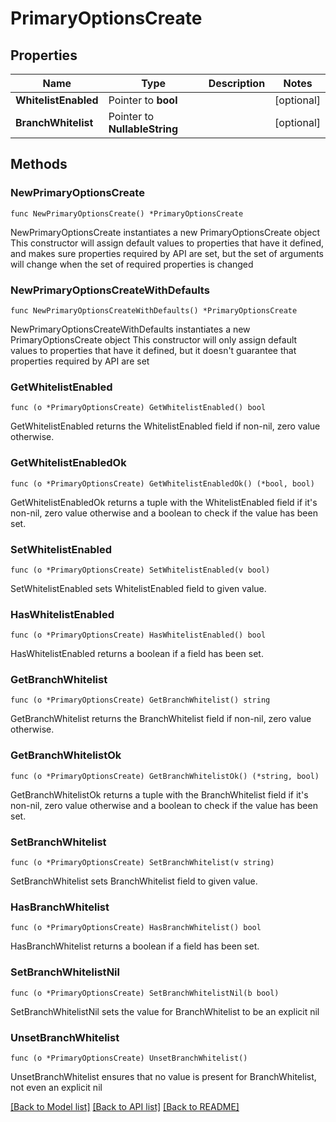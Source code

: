 # PrimaryOptionsCreate

## Properties

Name | Type | Description | Notes
------------ | ------------- | ------------- | -------------
**WhitelistEnabled** | Pointer to **bool** |  | [optional] 
**BranchWhitelist** | Pointer to **NullableString** |  | [optional] 

## Methods

### NewPrimaryOptionsCreate

`func NewPrimaryOptionsCreate() *PrimaryOptionsCreate`

NewPrimaryOptionsCreate instantiates a new PrimaryOptionsCreate object
This constructor will assign default values to properties that have it defined,
and makes sure properties required by API are set, but the set of arguments
will change when the set of required properties is changed

### NewPrimaryOptionsCreateWithDefaults

`func NewPrimaryOptionsCreateWithDefaults() *PrimaryOptionsCreate`

NewPrimaryOptionsCreateWithDefaults instantiates a new PrimaryOptionsCreate object
This constructor will only assign default values to properties that have it defined,
but it doesn't guarantee that properties required by API are set

### GetWhitelistEnabled

`func (o *PrimaryOptionsCreate) GetWhitelistEnabled() bool`

GetWhitelistEnabled returns the WhitelistEnabled field if non-nil, zero value otherwise.

### GetWhitelistEnabledOk

`func (o *PrimaryOptionsCreate) GetWhitelistEnabledOk() (*bool, bool)`

GetWhitelistEnabledOk returns a tuple with the WhitelistEnabled field if it's non-nil, zero value otherwise
and a boolean to check if the value has been set.

### SetWhitelistEnabled

`func (o *PrimaryOptionsCreate) SetWhitelistEnabled(v bool)`

SetWhitelistEnabled sets WhitelistEnabled field to given value.

### HasWhitelistEnabled

`func (o *PrimaryOptionsCreate) HasWhitelistEnabled() bool`

HasWhitelistEnabled returns a boolean if a field has been set.

### GetBranchWhitelist

`func (o *PrimaryOptionsCreate) GetBranchWhitelist() string`

GetBranchWhitelist returns the BranchWhitelist field if non-nil, zero value otherwise.

### GetBranchWhitelistOk

`func (o *PrimaryOptionsCreate) GetBranchWhitelistOk() (*string, bool)`

GetBranchWhitelistOk returns a tuple with the BranchWhitelist field if it's non-nil, zero value otherwise
and a boolean to check if the value has been set.

### SetBranchWhitelist

`func (o *PrimaryOptionsCreate) SetBranchWhitelist(v string)`

SetBranchWhitelist sets BranchWhitelist field to given value.

### HasBranchWhitelist

`func (o *PrimaryOptionsCreate) HasBranchWhitelist() bool`

HasBranchWhitelist returns a boolean if a field has been set.

### SetBranchWhitelistNil

`func (o *PrimaryOptionsCreate) SetBranchWhitelistNil(b bool)`

 SetBranchWhitelistNil sets the value for BranchWhitelist to be an explicit nil

### UnsetBranchWhitelist
`func (o *PrimaryOptionsCreate) UnsetBranchWhitelist()`

UnsetBranchWhitelist ensures that no value is present for BranchWhitelist, not even an explicit nil

[[Back to Model list]](../README.md#documentation-for-models) [[Back to API list]](../README.md#documentation-for-api-endpoints) [[Back to README]](../README.md)


